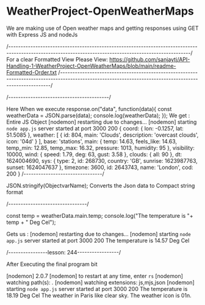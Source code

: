 # WeatherProject-OpenWeatherMaps
We are making use of Open weather maps and getting responses using GET with Express JS and nodeJs




/--------------------------------------------------------------------------------------------------------------------------------------------------------/
For a clear Formatted View Please View: https://github.com/sanjaytj/API-Handling-1-WeatherProject-OpenWeatherMaps/blob/main/readme-Formatted-Order.txt
/--------------------------------------------------------------------------------------------------------------------------------------------------------/






/-----------------------------------------/


Here When we execute response.on("data", function(data){
    const weatherData = JSON.parse(data);
    console.log(weatherData);
});
We get : Entire JS Object
[nodemon] restarting due to changes...
[nodemon] starting `node app.js`
server started at port 3000
200
{
  coord: { lon: -0.1257, lat: 51.5085 },
  weather: [
    {
      id: 804,
      main: 'Clouds',
      description: 'overcast clouds',
      icon: '04d'
    }
  ],
  base: 'stations',
  main: {
    temp: 14.63,
    feels_like: 14.63,
    temp_min: 12.85,
    temp_max: 16.32,
    pressure: 1013,
    humidity: 95
  },
  visibility: 10000,
  wind: { speed: 1.79, deg: 63, gust: 3.58 },
  clouds: { all: 90 },
  dt: 1624004690,
  sys: {
    type: 2,
    id: 268730,
    country: 'GB',
    sunrise: 1623987763,
    sunset: 1624047637
  },
  timezone: 3600,
  id: 2643743,
  name: 'London',
  cod: 200
}
/--------------------------------/

JSON.stringify(ObjectvarName); 
Converts the Json data to Compact string format

/--------------------------------/

const temp = weatherData.main.temp;
console.log("The temperature is "+ temp + " Deg Cel");

Gets us :
[nodemon] restarting due to changes...
[nodemon] starting `node app.js`
server started at port 3000
200
The temperature is 14.57 Deg Cel

/----------------lesson: 244-----------------/

After Executing the final program bit 

[nodemon] 2.0.7
[nodemon] to restart at any time, enter `rs`
[nodemon] watching path(s): *.*
[nodemon] watching extensions: js,mjs,json
[nodemon] starting `node app.js`
server started at port 3000
200
The temperature is 18.19 Deg Cel
The weather in Paris like clear sky.
The weather icon is  01n.
 
